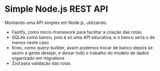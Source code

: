 # Simple Node.js REST API

Montando uma API simples em Node.js, utilizando:

- Fastify, como micro-framework para facilitar a criação das rotas
- SQLite como banco, pois é só uma API educativa, e o banco seria o de menos neste caso
- Knex, como query-builder, assim podemos trocar de banco depois se assim a gente desejar, e deixar todo o trabalho do modelo de dados organizado em migrations
- Zod para validação das rotas